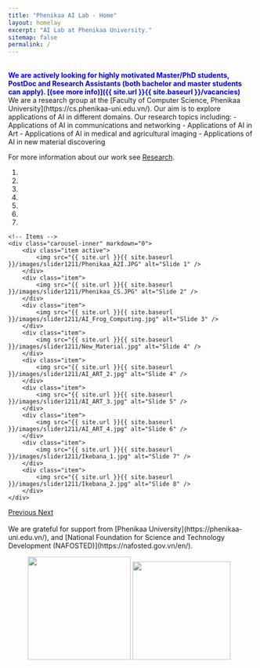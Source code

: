 ```yaml
---
title: "Phenikaa AI Lab - Home"
layout: homelay
excerpt: "AI Lab at Phenikaa University."
sitemap: false
permalink: /
---
```


<br />
<span style="color:blue;font-weight:bold">We are actively looking for highly motivated Master/PhD students, PostDoc and Research Assistants (both bachelor and master students can apply). [(see more info)]({{ site.url }}{{ site.baseurl }}/vacancies)</span>

<br />
We are a research group at the [Faculty of Computer Science, Phenikaa University](https://cs.phenikaa-uni.edu.vn/). Our aim is to explore applications of AI in different domains. Our research topics including:
- Applications of AI in communications and networking
- Applications of AI in Art
- Applications of AI in medical and agricultural imaging
- Applications of AI in new material discovering

For more information about our work see [Research](research).

<div markdown="0" id="carousel" class="carousel slide" data-ride="carousel" data-interval="5000" data-pause="hover" >
    <!-- Menu -->
    <ol class="carousel-indicators">
        <li data-target="#carousel" data-slide-to="0" class="active"></li>
        <li data-target="#carousel" data-slide-to="1"></li>
        <li data-target="#carousel" data-slide-to="2"></li>
        <li data-target="#carousel" data-slide-to="3"></li>
        <li data-target="#carousel" data-slide-to="4"></li>
        <li data-target="#carousel" data-slide-to="5"></li>
        <li data-target="#carousel" data-slide-to="6"></li>
    </ol>

    <!-- Items -->
    <div class="carousel-inner" markdown="0">
        <div class="item active">
            <img src="{{ site.url }}{{ site.baseurl }}/images/slider1211/Phenikaa_A2I.JPG" alt="Slide 1" />
        </div>
        <div class="item">
            <img src="{{ site.url }}{{ site.baseurl }}/images/slider1211/Phenikaa_CS.JPG" alt="Slide 2" />
        </div>
        <div class="item">
            <img src="{{ site.url }}{{ site.baseurl }}/images/slider1211/AI_Frog_Computing.jpg" alt="Slide 3" />
        </div>
        <div class="item">
            <img src="{{ site.url }}{{ site.baseurl }}/images/slider1211/New_Material.jpg" alt="Slide 4" />
        </div>
        <div class="item">
            <img src="{{ site.url }}{{ site.baseurl }}/images/slider1211/AI_ART_2.jpg" alt="Slide 4" />
        </div>
        <div class="item">
            <img src="{{ site.url }}{{ site.baseurl }}/images/slider1211/AI_ART_3.jpg" alt="Slide 5" />
        </div>
        <div class="item">
            <img src="{{ site.url }}{{ site.baseurl }}/images/slider1211/AI_ART_4.jpg" alt="Slide 6" />
        </div>
        <div class="item">
            <img src="{{ site.url }}{{ site.baseurl }}/images/slider1211/Ikebana_1.jpg" alt="Slide 7" />
        </div>  
        <div class="item">
            <img src="{{ site.url }}{{ site.baseurl }}/images/slider1211/Ikebana_2.jpg" alt="Slide 8" />
        </div>  
    </div>
  <a class="left carousel-control" href="#carousel" role="button" data-slide="prev">
    <span class="glyphicon glyphicon-chevron-left" aria-hidden="true"></span>
    <span class="sr-only">Previous</span>
  </a>
  <a class="right carousel-control" href="#carousel" role="button" data-slide="next">
    <span class="glyphicon glyphicon-chevron-right" aria-hidden="true"></span>
    <span class="sr-only">Next</span>
  </a>
</div>

<br />
We are grateful for support from [Phenikaa University](https://phenikaa-uni.edu.vn/), and [National Foundation for Science and Technology Development (NAFOSTED)](https://nafosted.gov.vn/en/).

<figure class="fourth">
  <img src="{{ site.url }}{{ site.baseurl }}/images/logopic/logo_phenikaa.png" style="width: 210px">
  <img src="{{ site.url }}{{ site.baseurl }}/images/logopic/logo_nafosted.png" style="width: 200px">
</figure>
